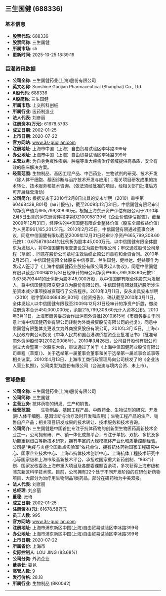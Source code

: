 ## 三生国健 (688336)

### 基本信息

- **股票代码**: 688336
- **股票简称**: 三生国健
- **所属市场**: sh
- **更新时间**: 2025-10-25 18:39:19

### 巨潮资讯数据

- **公司全称**: 三生国健药业(上海)股份有限公司
- **英文名称**: Sunshine Guojian Pharmaceutical (Shanghai) Co., Ltd.
- **A股代码**: 688336
- **A股简称**: 三生国健
- **所属市场**: 上交所科创板
- **所属行业**: 医药制造业
- **法人代表**: 刘彦丽
- **注册资本(万元)**: 61678.5793
- **成立日期**: 2002-01-25
- **上市日期**: 2020-07-22
- **官方网站**: www.3s-guojian.com
- **注册地址**: 上海市中国（上海）自由贸易试验区李冰路399号
- **办公地址**: 上海市中国（上海）自由贸易试验区李冰路399号
- **主营业务**: 为自身免疫性疾病、肿瘤等重大疾病治疗领域提供高品质、安全有效的临床解决方案。
- **经营范围**: 生物制品、基因工程产品、中西药业、生物试剂的研究、技术开发（除人体干细胞、基因诊断与治疗技术开发与应用）；相关项目研发成果的技术转让、技术服务和技术咨询。（依法须经批准的项目，经相关部门批准后方可开展经营活动）
- **公司简介**: 根据安永于2010年2月8日出具的安永华明（2010）审字第60468439_B01号《审计报告》，截至2009年12月31日，中信国健有限经审计的净资产值为665,799,308.60元。根据上海东洲资产评估有限公司于2010年2月5日出具的沪东洲资评报字第DZ100058139号《企业价值评估报告》，截至2009年12月31日，经评估的中信国健有限企业整体价值（股东全部权益价值）为人民币961,165,201.51元。2010年2月25日，中信国健有限通过董事会决议，同意中信国健有限以截至2009年12月31日经审计净资产665,799,308.60元按1：0.6758793441的比例折为股本45,000万元，以中信国健有限全体股东为发起人，将中信国健有限变更设立为股份有限公司；审议通过股份公司章程（草案），同意在股份公司章程生效后终止原公司章程和合资合同。2010年2月25日，中信国健有限全体股东中信泰富、兰生国健、健唯达、健益康作为发起人签订了《上海中信国健药业股份有限公司发起人协议》，同意中信国健有限以截至2009年12月31日经审计的母公司净资产665,799,308.60元按1：0.6758793441的比例折为股本45,000万股，以中信国健有限全体股东为发起人，将中信国健有限变更设立为股份有限公司。中信国健有限就其折股所涉注册资本减少事项按减资履行了公告程序。2010年3月11日，安永出具安永华明（2010）验字第60468439_B01号《验资报告》，确认截至2010年3月11日，全体发起人以中信国健有限截至2009年12月31日经审计的净资产折股，缴纳注册资本合计450,000,000元，余额215,799,308.60元计入资本公积。2010年3月11日，上海市商务委员会作出沪商外资批[2010]615号《市商务委关于同意上海中信国健药业有限公司转制为外商投资股份有限公司的批复》，同意中信国健有限整体变更设立为外商投资股份有限公司。2010年3月15日，上海市人民政府向公司换发《中华人民共和国台港澳侨投资企业批准证书》（批准号商外资沪股份字[2002]0006号）。2010年3月26日，公司召开股份有限公司创立大会暨第一次股东大会，审议通过了关于《上海中信国健药业股份有限公司章程（草案）》、关于选举第一届董事会董事和关于选举第一届监事会监事等相关议案。2010年4月13日，上海市工商行政管理局向公司核发了的《企业法人营业执照》，公司类型为股份有限公司（台港澳与境内合资、未上市）。

### 雪球数据

- **公司全称**: 三生国健药业(上海)股份有限公司
- **公司简称**: 三生国健
- **主营业务**: 抗体药物的研发、生产和销售。
- **经营范围**: 　　生物制品、基因工程产品、中西药业、生物试剂的研究、开发(除人体干细胞、基因诊断与治疗及时开发和应用)；生物工程产品的生产、销售自产产品；相关项目研发成果的技术转让、技术服务和技术咨询。
- **公司简介**: 三生国健是中国首批专注于抗体药物的创新型生物医药高新技术企业之一。公司拥有研、产、销一体化成熟平台，专注于单抗、双抗、多抗及多功能重组蛋白等新技术研究，拥有丰富的大规模抗体产业化和质量控制经验。公司是“免疫与炎症全国重点实验室”依托单位、拥有抗体药物国家工程研究中心、国家企业技术中心、上海市抗体技术创新中心、上海抗体工程技术研究中心等国家级和上海市级高新技术平台，承担过国家重大新药创制、“863”计划、国家发改委及上海市重大项目及各部委课题百余项，多次获得上海市级和浦东新区科学技术奖。目前，公司拥有22个处于不同开发阶段的在研创新药物项目，大部分为治疗用生物制品1类药品，部分在研药物为中美双报。
- **法人代表**: 刘彦丽
- **总经理**: 刘彦丽
- **董秘**: 张琦
- **成立日期**: 2002-01-25
- **注册资本(元)**: 61678.58万元
- **员工人数**: 995
- **官方网站**: www.3s-guojian.com
- **注册地址**: 上海市浦东新区中国(上海)自由贸易试验区李冰路399号
- **办公地址**: 上海市浦东新区中国(上海)自由贸易试验区李冰路399号
- **上市日期**: 2020-07-22
- **所属省份**: 上海市
- **实际控制人**: LOU JING (83.68%)
- **公司分类**: 外资企业
- **董事长**: 娄竞
- **高管人数**: 9
- **发行价格**: 28.18
- **所属行业**: 生物制品 (BK0042)

---